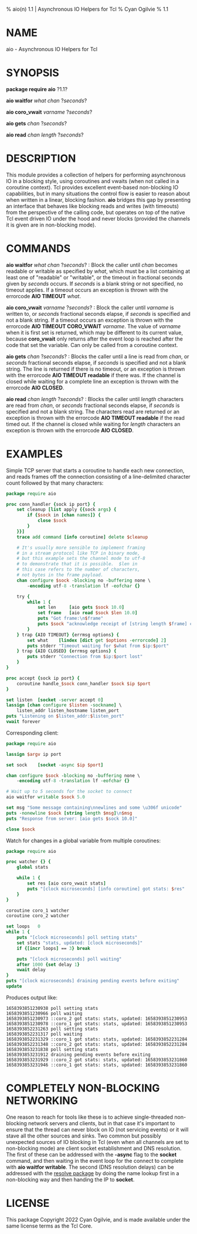 % aio(n) 1.1 | Asynchronous IO Helpers for Tcl
% Cyan Ogilvie
% 1.1

# NAME

aio - Asynchronous IO Helpers for Tcl

# SYNOPSIS

**package require aio** ?1.1?

**aio waitfor** *what* *chan* ?*seconds*?

**aio coro_vwait** *varname* ?*seconds*?

**aio gets** *chan* ?*seconds*?

**aio read** *chan* *length* ?*seconds*?

# DESCRIPTION

This module provides a collection of helpers for performing asynchronous IO in
a blocking style, using coroutines and vwaits (when not called in a coroutine
context).  Tcl provides excellent event-based non-blocking IO capabilities, but
in many situations the control flow is easier to reason about when written in
a linear, blocking fashion.  **aio** bridges this gap by presenting an interface
that behaves like blocking reads and writes (with timeouts) from the perspective
of the calling code, but operates on top of the native Tcl event driven IO under
the hood and never blocks (provided the channels it is given are in non-blocking
mode).

# COMMANDS

**aio waitfor** *what* *chan* ?*seconds*?
:   Block the caller until *chan* becomes readable or writable as specified by *what*, which must be
    a list containing at least one of "readable" or "writable", or the timeout in fractional seconds
    given by *seconds* occurs.  If *seconds* is a blank string or not specified, no timeout applies.
    If a timeout occurs an exception is thrown with the errorcode **AIO TIMEOUT** *what*.

**aio coro_vwait** *varname* ?*seconds*?
:   Block the caller until *varname* is written to, or *seconds* fractional seconds elapse, if
    *seconds* is specified and not a blank string.  If a timeout occurs an exception is thrown with
    the errorcode **AIO TIMEOUT CORO_VWAIT** *varname*.  The value of *varname* when it is first set
    is returned, which may be different to its current value, because **coro_vwait** only returns 
    after the event loop is reached after the code that set the variable.
    Can only be called from a coroutine context.

**aio gets** *chan* ?*seconds*?
:   Blocks the caller until a line is read from *chan*, or *seconds* fractional seconds elapse, if
    *seconds* is specified and not a blank string.  The line is returned if there is no timeout,
    or an exception is thrown with the errorcode **AIO TIMEOUT readable** if there was.
    If the channel is closed while waiting for a complete line an exception is thrown with the
    errorcode **AIO CLOSED**.

**aio read** *chan* *length* ?*seconds*?
:   Blocks the caller until *length* characters are read from *chan*, or *seconds* fractional seconds
    elapse, if *seconds* is specified and not a blank string.  The characters read are returned or
    an exception is thrown with the errorcode **AIO TIMEOUT readable** if the read timed out.
    If the channel is closed while waiting for *length* characters an exception is thrown with the
    errorcode **AIO CLOSED**.

# EXAMPLES

Simple TCP server that starts a coroutine to handle each new connection, and reads frames off the
connection consisting of a line-delimited character count followed by that many characters:

~~~tcl
package require aio

proc conn_handler {sock ip port} {
    set cleanup [list apply {{sock args} {
        if {$sock in [chan names]} {
            close $sock
        }
    }}]
    trace add command [info coroutine] delete $cleanup

    # It's usually more sensible to implement framing
    # in a stream protocol like TCP in binary mode,
    # but this example sets the channel mode to utf-8
    # to demonstrate that it is possible.  $len in
    # this case refers to the number of characters,
    # not bytes in the frame payload.
    chan configure $sock -blocking no -buffering none \
        -encoding utf-8 -translation lf -eofchar {}

    try {
        while 1 {
            set len     [aio gets $sock 10.0]
            set frame   [aio read $sock $len 10.0]
            puts "Got frame:\n$frame"
            puts $sock "acknowledge receipt of [string length $frame] characters"
        }
    } trap {AIO TIMEOUT} {errmsg options} {
        set what    [lindex [dict get $options -errorcode] 2]
        puts stderr "Timeout waiting for $what from $ip:$port"
    } trap {AIO CLOSED} {errmsg options} {
        puts stderr "Connection from $ip:$port lost"
    }
}

proc accept {sock ip port} {
    coroutine handle_$sock conn_handler $sock $ip $port
}

set listen  [socket -server accept 0]
lassign [chan configure $listen -sockname] \
    listen_addr listen_hostname listen_port
puts "Listening on $listen_addr:$listen_port"
vwait forever
~~~

Corresponding client:

~~~tcl
package require aio

lassign $argv ip port

set sock    [socket -async $ip $port]

chan configure $sock -blocking no -buffering none \
    -encoding utf-8 -translation lf -eofchar {}

# Wait up to 5 seconds for the socket to connect
aio waitfor writable $sock 5.0

set msg "Some message containing\nnewlines and some \u306f unicode"
puts -nonewline $sock [string length $msg]\n$msg
puts "Response from server: [aio gets $sock 10.0]"

close $sock
~~~

Watch for changes in a global variable from multiple coroutines:

~~~tcl
package require aio

proc watcher {} {
    global stats

    while 1 {
        set res [aio coro_vwait stats]
        puts "[clock microseconds] [info coroutine] got stats: $res"
    }
}

coroutine coro_1 watcher
coroutine coro_2 watcher

set loops	0
while 1 {
	puts "[clock microseconds] poll setting stats"
	set stats "stats, updated: [clock microseconds]"
	if {[incr loops] == 3} break

	puts "[clock microseconds] poll waiting"
	after 1000 {set delay 1}
	vwait delay
}
puts "[clock microseconds] draining pending events before exiting"
update
~~~

Produces output like:

~~~
1658393851230938 poll setting stats
1658393851230966 poll waiting
1658393851230973 ::coro_2 got stats: stats, updated: 1658393851230953
1658393851230978 ::coro_1 got stats: stats, updated: 1658393851230953
1658393852231263 poll setting stats
1658393852231317 poll waiting
1658393852231329 ::coro_1 got stats: stats, updated: 1658393852231284
1658393852231348 ::coro_2 got stats: stats, updated: 1658393852231284
1658393853231838 poll setting stats
1658393853231912 draining pending events before exiting
1658393853231929 ::coro_2 got stats: stats, updated: 1658393853231860
1658393853231946 ::coro_1 got stats: stats, updated: 1658393853231860
~~~

# COMPLETELY NON-BLOCKING NETWORKING

One reason to reach for tools like these is to achieve single-threaded
non-blocking network servers and clients, but in that case it's important to
ensure that the thread can never block on IO (not servicing events) or it will
stave all the other sources and sinks.  Two common but possibly unexpected
sources of IO blocking in Tcl (even when all channels are set to non-blocking
mode) are client socket establishment and DNS resolution.  The first of these
can be addressed with the **-async** flag to the **socket** command, and then
waiting in the event loop for the connect to complete with
**aio waitfor writable**.  The second (DNS resolution delays) can be addressed with the
[resolve package](https://github.com/cyanogilvie/resolve) by doing the 
name lookup first in a non-blocking way and then handing the IP to **socket**.

# LICENSE

This package Copyright 2022 Cyan Ogilvie, and is made available under
the same license terms as the Tcl Core.
